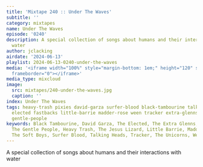 ```yaml
---
title: 'Mixtape 240 :: Under The Waves'
subtitle: ''
category: mixtapes
name: Under The Waves
episode: '0240'
description: A special collection of songs about humans and their interactions with
  water
author: jclacking
airdate: '2024-06-13'
playlist: 2024-06-13-0240-under-the-waves
media: '<iframe width="100%" style="margin-bottom: 1em;" height="120" src="https://www.mixcloud.com/widget/iframe/?feed=%2Flouderthanwar%2Fthe-mixtape-240-under-the-waves-2024-06-13%2F&hide_artwork=1&hide_cover=1&light=1"
  frameborder="0"></iframe>'
media_type: mixcloud
image:
  src: mixtapes/240-under-the-waves.jpg
  caption: ''
index: Under The Waves
tags: heavy-trash pixies david-garza surfer-blood black-tambourine talking-heads soft-boys
  elected fastbacks little-barrie madder-rose ween tracker extra-glenns unicorns jesus-lizard
  gentle-people
keywords: Black Tambourine, David Garza, The Elected, The Extra Glenns, The Fastbacks,
  The Gentle People, Heavy Trash, The Jesus Lizard, Little Barrie, Madder Rose, Pixies,
  The Soft Boys, Surfer Blood, Talking Heads, Tracker, The Unicorns, Ween
---
```

A special collection of songs about humans and their interactions with water
